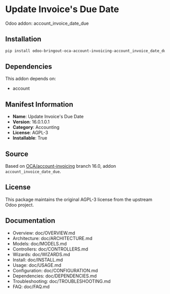 # Update Invoice's Due Date

Odoo addon: account_invoice_date_due

## Installation

```bash
pip install odoo-bringout-oca-account-invoicing-account_invoice_date_due
```

## Dependencies

This addon depends on:
- account

## Manifest Information

- **Name**: Update Invoice's Due Date
- **Version**: 16.0.1.0.1
- **Category**: Accounting
- **License**: AGPL-3
- **Installable**: True

## Source

Based on [OCA/account-invoicing](https://github.com/OCA/account-invoicing) branch 16.0, addon `account_invoice_date_due`.

## License

This package maintains the original AGPL-3 license from the upstream Odoo project.

## Documentation

- Overview: doc/OVERVIEW.md
- Architecture: doc/ARCHITECTURE.md
- Models: doc/MODELS.md
- Controllers: doc/CONTROLLERS.md
- Wizards: doc/WIZARDS.md
- Install: doc/INSTALL.md
- Usage: doc/USAGE.md
- Configuration: doc/CONFIGURATION.md
- Dependencies: doc/DEPENDENCIES.md
- Troubleshooting: doc/TROUBLESHOOTING.md
- FAQ: doc/FAQ.md
